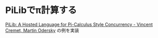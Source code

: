 # PiLibでπ計算する

[PiLib: A Hosted Language for Pi-Calculus Style Concurrency - Vincent Cremet, Martin Odersky](http://lampwww.epfl.ch/~cremet/publications/pilib.pdf)
の例を実装
